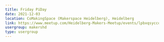 ```yaml
---
title: Friday PiDay
date: 2021-12-03
location: CoMakingSpace (Makerspace Heidelberg), Heidelberg
link: https://www.meetup.com/Heidelberg-Makers-Meetup/events/lpbxqsyccqbfb/
usergroup: makershd
type: usergroup
---
```

